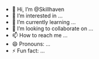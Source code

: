 - 👋 Hi, I’m @Skillhaven
- 👀 I’m interested in ...
- 🌱 I’m currently learning ...
- 💞️ I’m looking to collaborate on ...
- 📫 How to reach me ...
- 😄 Pronouns: ...
- ⚡ Fun fact: ...

<!---
Skillhaven/Skillhaven is a ✨ special ✨ repository because its `README.md` (this file) appears on your GitHub profile.
You can click the Preview link to take a look at your changes.
--->
